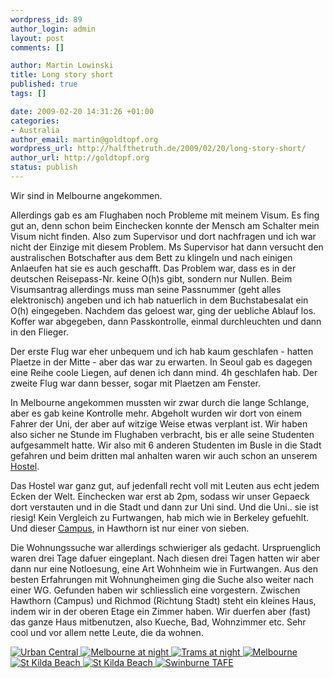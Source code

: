 ```yaml
--- 
wordpress_id: 89
author_login: admin
layout: post
comments: []

author: Martin Lowinski
title: Long story short
published: true
tags: []

date: 2009-02-20 14:31:26 +01:00
categories: 
- Australia
author_email: martin@goldtopf.org
wordpress_url: http://halfthetruth.de/2009/02/20/long-story-short/
author_url: http://goldtopf.org
status: publish
---
```

Wir sind in Melbourne angekommen.

Allerdings gab es am Flughaben noch Probleme mit meinem Visum. Es fing gut an, denn schon beim Einchecken konnte der Mensch am Schalter mein Visum nicht finden. Also zum Supervisor und dort nachfragen und ich war nicht der Einzige mit diesem Problem. Ms Supervisor hat dann versucht den australischen Botschafter aus dem Bett zu klingeln und nach einigen Anlaeufen hat sie es auch geschafft. Das Problem war, dass es in der deutschen Reisepass-Nr. keine O(h)s gibt, sondern nur Nullen. Beim Visumsantrag allerdings muss man seine Passnummer (geht alles elektronisch) angeben und ich hab natuerlich in dem Buchstabesalat ein O(h) eingegeben. Nachdem das geloest war, ging der uebliche Ablauf los. Koffer war abgegeben, dann Passkontrolle, einmal durchleuchten und dann in den Flieger.

Der erste Flug war eher unbequem und ich hab kaum geschlafen - hatten Plaetze in der Mitte - aber das war zu erwarten. In Seoul gab es dagegen eine Reihe coole Liegen, auf denen ich dann mind. 4h geschlafen hab. Der zweite Flug war dann besser, sogar mit Plaetzen am Fenster.

In Melbourne angekommen mussten wir zwar durch die lange Schlange, aber es gab keine Kontrolle mehr. Abgeholt wurden wir dort von einem Fahrer der Uni, der aber auf witzige Weise etwas verplant ist. Wir haben also sicher ne Stunde im Flughaben verbracht, bis er alle seine Studenten aufgesammelt hatte. Wir also mit 6 anderen Studenten im Busle in die Stadt gefahren und beim dritten mal anhalten waren wir auch schon an unserem <a href="http://www.urbancentral.com.au/">Hostel</a>.

Das Hostel war ganz gut, auf jedenfall recht voll mit Leuten aus echt jedem Ecken der Welt. Einchecken war erst ab 2pm, sodass wir unser Gepaeck dort verstauten und in die Stadt und dann zur Uni sind. Und die Uni.. sie ist riesig! Kein Vergleich zu Furtwangen, hab mich wie in Berkeley gefuehlt. Und dieser <a href="http://www.swinburne.edu.au/campuses/hawthorn/">Campus</a>, in Hawthorn ist nur einer von sieben.

Die Wohnungssuche war allerdings schwieriger als gedacht. Urspruenglich waren drei Tage dafuer eingeplant. Nach diesen drei Tagen hatten wir aber dann nur eine Notloesung, eine Art Wohnheim wie in Furtwangen. Aus den besten Erfahrungen mit Wohnungheimen ging die Suche also weiter nach einer WG. Gefunden haben wir schliesslich eine vorgestern. Zwischen Hawthorn (Campus) und Richmod (Richtung Stadt) steht ein kleines Haus, indem wir in der oberen Etage ein Zimmer haben. Wir duerfen aber (fast) das ganze Haus mitbenutzen, also Kueche, Bad, Wohnzimmer etc. Sehr cool und vor allem nette Leute, die da wohnen.
<div class="flickrset"><a title="Urban Central" rel="lightbox[Australia]" href="http://farm4.static.flickr.com/3101/3322181878_cee0b22e73.jpg"><img src="http://farm4.static.flickr.com/3101/3322181878_cee0b22e73_s.jpg" alt="Urban Central" /></a><a title="Melbourne at night" rel="lightbox[Australia]" href="http://farm4.static.flickr.com/3588/3322180718_bd770f41be.jpg"> <img src="http://farm4.static.flickr.com/3588/3322180718_bd770f41be_s.jpg" alt="Melbourne at night" /></a><a title="Trams at night" rel="lightbox[Australia]" href="http://farm4.static.flickr.com/3634/3321348343_97f0d4f960.jpg"> <img src="http://farm4.static.flickr.com/3634/3321348343_97f0d4f960_s.jpg" alt="Trams at night" /></a><a title="Melbourne" rel="lightbox[Australia]" href="http://farm4.static.flickr.com/3579/3321347089_84527e5f0c.jpg"> <img src="http://farm4.static.flickr.com/3579/3321347089_84527e5f0c_s.jpg" alt="Melbourne" /></a><a title="St Kilda Beach" rel="lightbox[Australia]" href="http://farm4.static.flickr.com/3578/3321344627_30e64dc825.jpg"> <img src="http://farm4.static.flickr.com/3578/3321344627_30e64dc825_s.jpg" alt="St Kilda Beach" /></a><a title="St Kilda Beach" rel="lightbox[Australia]" href="http://farm4.static.flickr.com/3606/3322174218_7687951a30.jpg"> <img src="http://farm4.static.flickr.com/3606/3322174218_7687951a30_s.jpg" alt="St Kilda Beach" /></a><a title="Swinburne TAFE" rel="lightbox[Australia]" href="http://farm4.static.flickr.com/3606/3322166082_06a38a819b.jpg"> <img src="http://farm4.static.flickr.com/3606/3322166082_06a38a819b_s.jpg" alt="Swinburne TAFE" /></a></div>
